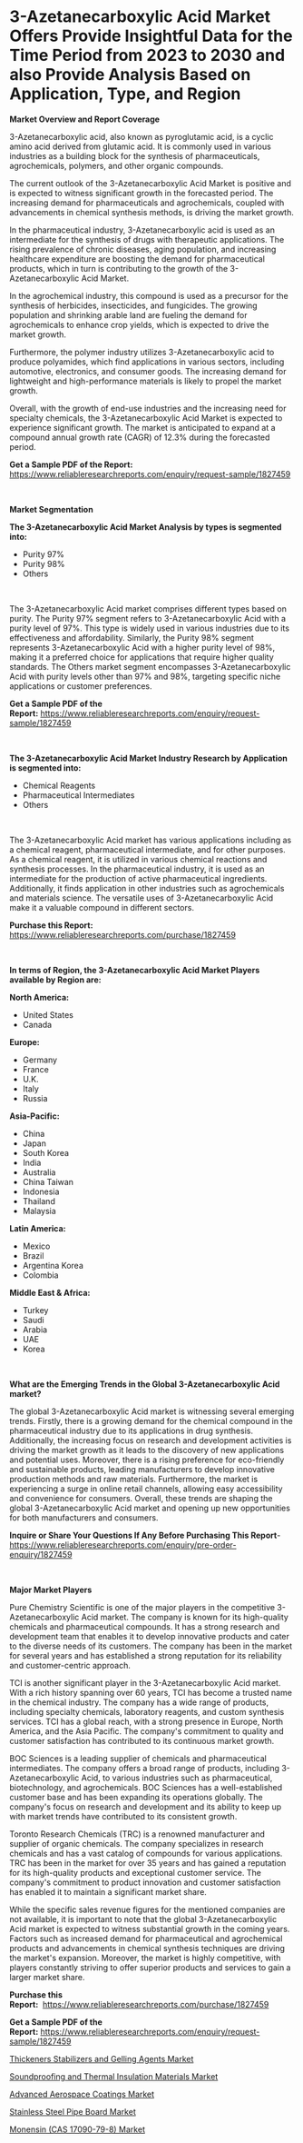 <p><h1>3-Azetanecarboxylic Acid Market Offers Provide Insightful Data for the Time Period from 2023 to 2030 and also Provide Analysis Based on Application, Type, and Region</h1></p><p><strong>Market Overview and Report Coverage</strong></p>
<p><p>3-Azetanecarboxylic acid, also known as pyroglutamic acid, is a cyclic amino acid derived from glutamic acid. It is commonly used in various industries as a building block for the synthesis of pharmaceuticals, agrochemicals, polymers, and other organic compounds.</p><p>The current outlook of the 3-Azetanecarboxylic Acid Market is positive and is expected to witness significant growth in the forecasted period. The increasing demand for pharmaceuticals and agrochemicals, coupled with advancements in chemical synthesis methods, is driving the market growth.</p><p>In the pharmaceutical industry, 3-Azetanecarboxylic acid is used as an intermediate for the synthesis of drugs with therapeutic applications. The rising prevalence of chronic diseases, aging population, and increasing healthcare expenditure are boosting the demand for pharmaceutical products, which in turn is contributing to the growth of the 3-Azetanecarboxylic Acid Market.</p><p>In the agrochemical industry, this compound is used as a precursor for the synthesis of herbicides, insecticides, and fungicides. The growing population and shrinking arable land are fueling the demand for agrochemicals to enhance crop yields, which is expected to drive the market growth.</p><p>Furthermore, the polymer industry utilizes 3-Azetanecarboxylic acid to produce polyamides, which find applications in various sectors, including automotive, electronics, and consumer goods. The increasing demand for lightweight and high-performance materials is likely to propel the market growth.</p><p>Overall, with the growth of end-use industries and the increasing need for specialty chemicals, the 3-Azetanecarboxylic Acid Market is expected to experience significant growth. The market is anticipated to expand at a compound annual growth rate (CAGR) of 12.3% during the forecasted period.</p></p>
<p><strong>Get a Sample PDF of the Report:</strong> <a href="https://www.reliableresearchreports.com/enquiry/request-sample/1827459">https://www.reliableresearchreports.com/enquiry/request-sample/1827459</a></p>
<p>&nbsp;</p>
<p><strong>Market Segmentation</strong></p>
<p><strong>The 3-Azetanecarboxylic Acid Market Analysis by types is segmented into:</strong></p>
<p><ul><li>Purity 97%</li><li>Purity 98%</li><li>Others</li></ul></p>
<p>&nbsp;</p>
<p><p>The 3-Azetanecarboxylic Acid market comprises different types based on purity. The Purity 97% segment refers to 3-Azetanecarboxylic Acid with a purity level of 97%. This type is widely used in various industries due to its effectiveness and affordability. Similarly, the Purity 98% segment represents 3-Azetanecarboxylic Acid with a higher purity level of 98%, making it a preferred choice for applications that require higher quality standards. The Others market segment encompasses 3-Azetanecarboxylic Acid with purity levels other than 97% and 98%, targeting specific niche applications or customer preferences.</p></p>
<p><strong>Get a Sample PDF of the Report:</strong>&nbsp;<a href="https://www.reliableresearchreports.com/enquiry/request-sample/1827459">https://www.reliableresearchreports.com/enquiry/request-sample/1827459</a></p>
<p>&nbsp;</p>
<p><strong>The 3-Azetanecarboxylic Acid Market Industry Research by Application is segmented into:</strong></p>
<p><ul><li>Chemical Reagents</li><li>Pharmaceutical Intermediates</li><li>Others</li></ul></p>
<p>&nbsp;</p>
<p><p>The 3-Azetanecarboxylic Acid market has various applications including as a chemical reagent, pharmaceutical intermediate, and for other purposes. As a chemical reagent, it is utilized in various chemical reactions and synthesis processes. In the pharmaceutical industry, it is used as an intermediate for the production of active pharmaceutical ingredients. Additionally, it finds application in other industries such as agrochemicals and materials science. The versatile uses of 3-Azetanecarboxylic Acid make it a valuable compound in different sectors.</p></p>
<p><strong>Purchase this Report:</strong>&nbsp; <a href="https://www.reliableresearchreports.com/purchase/1827459">https://www.reliableresearchreports.com/purchase/1827459</a></p>
<p>&nbsp;</p>
<p><strong>In terms of Region, the 3-Azetanecarboxylic Acid Market Players available by Region are:</strong></p>
<p>
    <p> <strong> North America: </strong>
        <ul>
            <li>United States</li>
            <li>Canada</li>
        </ul>
        </p> 
    <p> <strong> Europe: </strong>
        <ul>
            <li>Germany</li>
            <li>France</li>
            <li>U.K.</li>
            <li>Italy</li>
            <li>Russia</li>
        </ul>
        </p> 
    <p> <strong> Asia-Pacific: </strong>
        <ul>
            <li>China</li>
            <li>Japan</li>
            <li>South Korea</li>
            <li>India</li>
            <li>Australia</li>
            <li>China Taiwan</li>
            <li>Indonesia</li>
            <li>Thailand</li>
            <li>Malaysia</li>
        </ul>
        </p> 
    <p> <strong> Latin America: </strong>
        <ul>
            <li>Mexico</li>
            <li>Brazil</li>
            <li>Argentina Korea</li>
            <li>Colombia</li>
        </ul>
        </p> 
    <p> <strong> Middle East & Africa: </strong>
        <ul>
            <li>Turkey</li>
            <li>Saudi</li>
            <li>Arabia</li>
            <li>UAE</li>
            <li>Korea</li>
        </ul>
    </p>
    </p>
<p>&nbsp;</p>
<p><strong>What are the Emerging Trends in the Global 3-Azetanecarboxylic Acid market?</strong></p>
<p><p>The global 3-Azetanecarboxylic Acid market is witnessing several emerging trends. Firstly, there is a growing demand for the chemical compound in the pharmaceutical industry due to its applications in drug synthesis. Additionally, the increasing focus on research and development activities is driving the market growth as it leads to the discovery of new applications and potential uses. Moreover, there is a rising preference for eco-friendly and sustainable products, leading manufacturers to develop innovative production methods and raw materials. Furthermore, the market is experiencing a surge in online retail channels, allowing easy accessibility and convenience for consumers. Overall, these trends are shaping the global 3-Azetanecarboxylic Acid market and opening up new opportunities for both manufacturers and consumers.</p></p>
<p><strong>Inquire or Share Your Questions If Any Before Purchasing This Report</strong>- <a href="https://www.reliableresearchreports.com/enquiry/pre-order-enquiry/1827459">https://www.reliableresearchreports.com/enquiry/pre-order-enquiry/1827459</a></p>
<p>&nbsp;</p>
<p><strong>Major Market Players</strong></p>
<p><p>Pure Chemistry Scientific is one of the major players in the competitive 3-Azetanecarboxylic Acid market. The company is known for its high-quality chemicals and pharmaceutical compounds. It has a strong research and development team that enables it to develop innovative products and cater to the diverse needs of its customers. The company has been in the market for several years and has established a strong reputation for its reliability and customer-centric approach.</p><p>TCI is another significant player in the 3-Azetanecarboxylic Acid market. With a rich history spanning over 60 years, TCI has become a trusted name in the chemical industry. The company has a wide range of products, including specialty chemicals, laboratory reagents, and custom synthesis services. TCI has a global reach, with a strong presence in Europe, North America, and the Asia Pacific. The company's commitment to quality and customer satisfaction has contributed to its continuous market growth.</p><p>BOC Sciences is a leading supplier of chemicals and pharmaceutical intermediates. The company offers a broad range of products, including 3-Azetanecarboxylic Acid, to various industries such as pharmaceutical, biotechnology, and agrochemicals. BOC Sciences has a well-established customer base and has been expanding its operations globally. The company's focus on research and development and its ability to keep up with market trends have contributed to its consistent growth.</p><p>Toronto Research Chemicals (TRC) is a renowned manufacturer and supplier of organic chemicals. The company specializes in research chemicals and has a vast catalog of compounds for various applications. TRC has been in the market for over 35 years and has gained a reputation for its high-quality products and exceptional customer service. The company's commitment to product innovation and customer satisfaction has enabled it to maintain a significant market share.</p><p>While the specific sales revenue figures for the mentioned companies are not available, it is important to note that the global 3-Azetanecarboxylic Acid market is expected to witness substantial growth in the coming years. Factors such as increased demand for pharmaceutical and agrochemical products and advancements in chemical synthesis techniques are driving the market's expansion. Moreover, the market is highly competitive, with players constantly striving to offer superior products and services to gain a larger market share.</p></p>
<p><strong>Purchase this Report:</strong>&nbsp;&nbsp;<a href="https://www.reliableresearchreports.com/purchase/1827459">https://www.reliableresearchreports.com/purchase/1827459</a></p>
<p></p>
<p><strong>Get a Sample PDF of the Report:</strong>&nbsp;<a href="https://www.reliableresearchreports.com/enquiry/request-sample/1827459">https://www.reliableresearchreports.com/enquiry/request-sample/1827459</a></p>
<p><p><a href="https://github.com/melchekhinf/Market-Research-Report-List-2/blob/main/thickeners-stabilizers-and-gelling-agents-market.md">Thickeners Stabilizers and Gelling Agents Market</a></p><p><a href="https://github.com/merzlyukov93/Market-Research-Report-List-2/blob/main/soundproofing-and-thermal-insulation-materials-market.md">Soundproofing and Thermal Insulation Materials Market</a></p><p><a href="https://github.com/sndrkn/Market-Research-Report-List-2/blob/main/advanced-aerospace-coatings-market.md">Advanced Aerospace Coatings Market</a></p><p><a href="https://github.com/kholmovskayalyudmila/Market-Research-Report-List-2/blob/main/stainless-steel-pipe-board-market.md">Stainless Steel Pipe Board Market</a></p><p><a href="https://github.com/sofyaavrova/Market-Research-Report-List-2/blob/main/monensin-cas-17090-79-8-market.md">Monensin (CAS 17090-79-8) Market</a></p></p>